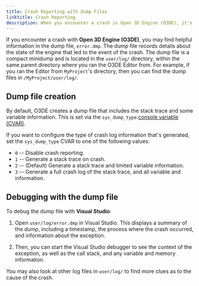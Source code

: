 ```yaml
---
title: Crash Reporting with Dump Files
linktitle: Crash Reporting
description: When you encounter a crash in Open 3D Engine (O3DE), it's helpful to generate a dump file with crash reporting information to help track down the problem. 
---
```


If you encounter a crash with **Open 3D Engine (O3DE)**, you may find helpful information in the dump file, `error.dmp`. The dump file records details about the state of the engine that led to the event of the crash. The dump file is a compact minidump and is located in the `user/log/` directory, within the same parent directory where you ran the O3DE Editor from. For example, if you ran the Editor from `MyProject`'s directory, then you can find the dump files in `/MyProject/user/log/`. 

## Dump file creation

By default, O3DE creates a dump file that includes the stack trace and some variable information. This is set via the `sys_dump_type` [console variable (CVAR)](/docs/user-guide/appendix/cvars/).

If you want to configure the type of crash log information that's generated, set the `sys_dump_type` CVAR to one of the following values:
- `0` -- Disable crash reporting.
- `1` -- Generate a stack trace on crash.
- `2` -- (Default) Generate a stack trace and limited variable information.
- `3` -- Generate a full crash log of the stack trace, and all variable and information.

## Debugging with the dump file

To debug the dump file with **Visual Studio**:

1. Open `user/log/error.dmp` in Visual Studio. This displays a summary of the dump, including a timestamp, the process where the crash occurred, and information about the exception. 

2. Then, you can start the Visual Studio debugger to see the context of the exception, as well as the call stack, and any variable and memory information.

You may also look at other log files in `user/log/` to find more clues as to the cause of the crash. 